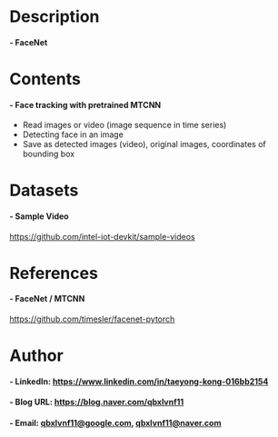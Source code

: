 
Description
=============

#### - FaceNet

Contents
=============

#### - Face tracking with pretrained MTCNN
- Read images or video (image sequence in time series)
- Detecting face in an image
- Save as detected images (video), original images, coordinates of bounding box

Datasets
=============

#### - Sample Video

https://github.com/intel-iot-devkit/sample-videos

References
=============

#### - FaceNet / MTCNN

https://github.com/timesler/facenet-pytorch

Author
=============

#### - LinkedIn: https://www.linkedin.com/in/taeyong-kong-016bb2154

#### - Blog URL: https://blog.naver.com/qbxlvnf11

#### - Email: qbxlvnf11@google.com, qbxlvnf11@naver.com
